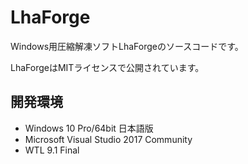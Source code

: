 LhaForge
===
Windows用圧縮解凍ソフトLhaForgeのソースコードです。 

LhaForgeはMITライセンスで公開されています。

開発環境
---
* Windows 10 Pro/64bit 日本語版
* Microsoft Visual Studio 2017 Community
* WTL 9.1 Final

